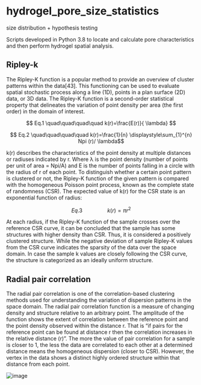 # hydrogel_pore_size_statistics
size distribution + hypothesis testing

Scripts developed in Python 3.8 to locate and calculate pore characteristics and then perform hydrogel spatial analysis. 

## Ripley-k

The Ripley-K function is a popular method to provide an overview of cluster patterns within the data[43]. This functioning can be used to evaluate spatial stochastic process along a line (1D), points in a plan surface (2D) data, or 3D data. The Ripley-K function is a second-order statistical property that delineates the variation of point density per area (the first order) in the domain of interest. 

$$ Eq.1 \quad\quad\quad\quad k(r)=\frac{E(r)}{ \lambda} $$

$$ Eq.2 \quad\quad\quad\quad k(r)=\frac{1}{n} \displaystyle\sum_{1}^{n} Npi (r)/ \lambda$$

k(r) describes the characteristics of the point density at multiple distances or radiuses indicated by r. Where λ is the point density (number of points per unit of area = Npi/A) and E is the number of points falling in a circle with the radius of r of each point. To distinguish whether a certain point pattern is clustered or not, the Ripley-K function of the given pattern is compared with the homogeneous Poisson point process, known as the complete state of randomness (CSR). The expected value of k(r) for the CSR state is an exponential function of radius:


$$ Eq.3 \quad\quad\quad\quad k(r)=\pi r^2$$

At each radius, if the Ripley-K function of the sample crosses over the reference CSR curve, it can be concluded that the sample has some structures with higher density than CSR. Thus, it is considered a positively clustered structure. While the negative deviation of sample Ripley-K values from the CSR curve indicates the sparsity of the data over the space domain. In case the sample k values are closely following the CSR curve, the structure is categorized as an ideally uniform structure.

## Radial pair correlation 

The radial pair correlation is one of the correlation-based clustering methods used for understanding the variation of dispersion patterns in the space domain. The radial pair correlation function is a measure of changing density and structure relative to an arbitrary point. The amplitude of the function shows the extent of correlation between the reference point and the point density observed within the distance r. That is “if pairs for the reference point can be found at distance r then the correlation increases in the relative distance (r)”. The more the value of pair correlation for a sample is closer to 1, the less the data are correlated to each other at a determined distance means the homogeneous dispersion (closer to CSR). However, the vertex in the data shows a distinct highly ordered structure within that distance from each point.

  ![image](https://user-images.githubusercontent.com/113156852/193439173-185fa645-337b-45cf-90c7-a4ed39ac3c89.png)



